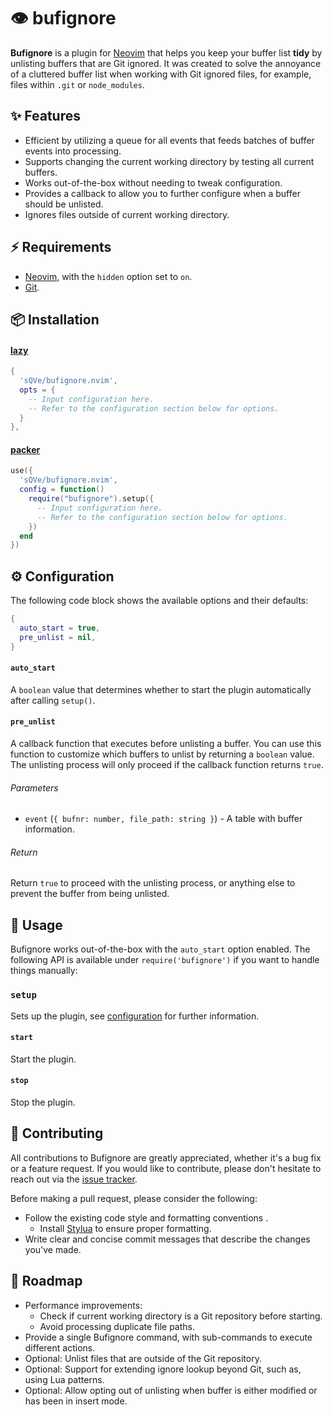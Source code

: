 # 👁️ bufignore

**Bufignore** is a plugin for [Neovim](https://neovim.io) that helps you keep
your buffer list **tidy** by unlisting buffers that are Git ignored. It was
created to solve the annoyance of a cluttered buffer list when working with Git
ignored files, for example, files within `.git` or `node_modules`.

## ✨ Features

- Efficient by utilizing a queue for all events that feeds batches of buffer
  events into processing.
- Supports changing the current working directory by testing all current
  buffers.
- Works out-of-the-box without needing to tweak configuration.
- Provides a callback to allow you to further configure when a buffer should be
  unlisted.
- Ignores files outside of current working directory.

## ⚡ Requirements

- [Neovim](https://neovim.io), with the `hidden` option set to `on`.
- [Git](https://git-scm.com).

## 📦 Installation

#### [lazy](https://github.com/folke/lazy.nvim)

```lua
{
  'sQVe/bufignore.nvim',
  opts = {
    -- Input configuration here.
    -- Refer to the configuration section below for options.
  }
},
```

#### [packer](https://github.com/wbthomason/packer.nvim)

```lua
use({
  'sQVe/bufignore.nvim',
  config = function()
    require("bufignore").setup({
      -- Input configuration here.
      -- Refer to the configuration section below for options.
    })
  end
})
```

## ⚙ Configuration

The following code block shows the available options and their defaults:

```lua
{
  auto_start = true,
  pre_unlist = nil,
}
```

#### `auto_start`

A `boolean` value that determines whether to start the plugin automatically
after calling `setup()`.

#### `pre_unlist`

A callback function that executes before unlisting a buffer. You can use this
function to customize which buffers to unlist by returning a `boolean` value.
The unlisting process will only proceed if the callback function returns `true`.

###### Parameters

- `event` (`{ bufnr: number, file_path: string }`) - A table with buffer
  information.

###### Return

Return `true` to proceed with the unlisting process, or anything else to prevent
the buffer from being unlisted.

## 📗 Usage

Bufignore works out-of-the-box with the `auto_start` option enabled. The
following API is available under `require('bufignore')` if you want to handle
things manually:

### `setup`

Sets up the plugin, see [configuration](#configuration) for further information.

#### `start`

Start the plugin.

#### `stop`

Stop the plugin.

## 🤝 Contributing

All contributions to Bufignore are greatly appreciated, whether it's a bug fix
or a feature request. If you would like to contribute, please don't hesitate to
reach out via the
[issue tracker](https://github.com/sQVe/bufignore.nvim/issues).

Before making a pull request, please consider the following:

- Follow the existing code style and formatting conventions .
  - Install [Stylua](https://github.com/johnnymorganz/stylua) to ensure proper
    formatting.
- Write clear and concise commit messages that describe the changes you've made.

## 🏁 Roadmap

- Performance improvements:
  - Check if current working directory is a Git repository before starting.
  - Avoid processing duplicate file paths.
- Provide a single Bufignore command, with sub-commands to execute different
  actions.
- Optional: Unlist files that are outside of the Git repository.
- Optional: Support for extending ignore lookup beyond Git, such as, using Lua
  patterns.
- Optional: Allow opting out of unlisting when buffer is either modified or has
  been in insert mode.
